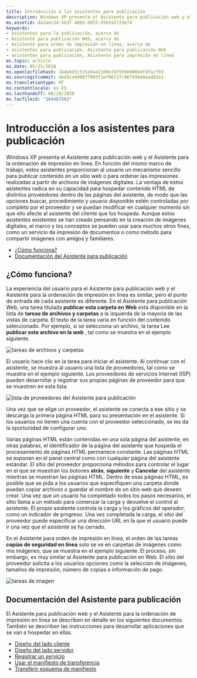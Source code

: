 ```yaml
---
title: Introducción a los asistentes para publicación
description: Windows XP presenta el Asistente para publicación web y el Asistente para la ordenación de impresión en línea.
ms.assetid: da3adc24-5b37-48b5-b055-d5bfa572defd
keywords:
- asistentes para la publicación, acerca de
- Asistente para publicación Web, acerca de
- Asistente para orden de impresión en línea, acerca de
- asistentes para publicación, Asistente para publicación Web
- asistentes para publicación, Asistente para impresión en línea
ms.topic: article
ms.date: 05/31/2018
ms.openlocfilehash: 1b4e6d3c515edae23d0e74f550e000bdfdfacf03
ms.sourcegitcommit: ebd3ce6908ff865f1ef66f2fc96769be0aad82e1
ms.translationtype: MT
ms.contentlocale: es-ES
ms.lasthandoff: 08/19/2020
ms.locfileid: "104487562"
---
```

# <a name="publishing-wizards-introduction"></a>Introducción a los asistentes para publicación

Windows XP presenta el Asistente para publicación web y el Asistente para la ordenación de impresión en línea. En función del mismo marco de trabajo, estos asistentes proporcionan al usuario un mecanismo sencillo para publicar contenido en un sitio web o para ordenar las impresiones realizadas a partir de archivos de imágenes digitales. La ventaja de estos asistentes radica en su capacidad para hospedar contenido HTML de distintos proveedores dentro de las páginas del asistente, de modo que las opciones buscar, procedimiento y usuario disponible estén controladas por completo por el proveedor y se puedan modificar en cualquier momento sin que ello afecte al asistente del cliente que los hospeda. Aunque estos asistentes existentes se han creado pensando en la creación de imágenes digitales, el marco y los conceptos se pueden usar para muchos otros fines, como un servicio de impresión de documentos o como método para compartir imágenes con amigos y familiares.

-   [¿Cómo funciona?](#how-does-it-work)
-   [Documentación del Asistente para publicación](#publishing-wizard-documentation)

## <a name="how-does-it-work"></a>¿Cómo funciona?

La experiencia del usuario para el Asistente para publicación web y el Asistente para la ordenación de impresión en línea es similar, pero el punto de entrada de cada asistente es diferente. En el Asistente para publicación Web, una tarea titulada **publicar esta carpeta en Web** está disponible en la lista de **tareas de archivos y carpetas** a la izquierda de la mayoría de las vistas de carpeta. El texto de la tarea varía en función del contenido seleccionado. Por ejemplo, si se selecciona un archivo, la tarea Lee **publicar este archivo en la web** , tal como se muestra en el ejemplo siguiente.

![tareas de archivos y carpetas](images/shell-pubwiz-tasks.png)

El usuario hace clic en la tarea para iniciar el asistente. Al continuar con el asistente, se muestra al usuario una lista de proveedores, tal como se muestra en el ejemplo siguiente. Los proveedores de servicios Internet (ISP) pueden desarrollar y registrar sus propias páginas de proveedor para que se muestren en esta lista.

![lista de proveedores del Asistente para publicación](images/shell-pubwiz-provs.png)

Una vez que se elige un proveedor, el asistente se conecta a ese sitio y se descarga la primera página HTML para su presentación en el asistente. Si los usuarios no tienen una cuenta con el proveedor seleccionado, se les da la oportunidad de configurar uno.

Varias páginas HTML están contenidas en una sola página del asistente; en otras palabras, el identificador de la página del asistente que hospeda el procesamiento de páginas HTML permanece constante. Las páginas HTML se exponen en el panel central como con cualquier página del asistente estándar. El sitio del proveedor proporciona métodos para controlar el lugar en el que se muestran los botones **atrás**, **siguiente** y **Cancelar** del asistente mientras se muestran las páginas HTML. Dentro de esas páginas HTML, es posible que se pida a los usuarios que especifiquen una carpeta donde puedan copiar archivos o guardar el nombre de un sitio web que deseen crear. Una vez que un usuario ha completado todos los pasos necesarios, el sitio llama a un método para comenzar la carga y devuelve el control al asistente. El propio asistente controla la carga y los gráficos del operador, como un indicador de progreso. Una vez completada la carga, el sitio del proveedor puede especificar una dirección URL en la que el usuario puede ir una vez que el asistente se ha cerrado.

En el Asistente para orden de impresión en línea, el orden de las tareas **copias de seguridad en línea** solo se ve en carpetas de imágenes como mis imágenes, que se muestra en el ejemplo siguiente. El proceso, sin embargo, es muy similar al Asistente para publicación en Web. El sitio del proveedor solicita a los usuarios opciones como la selección de imágenes, tamaños de impresión, número de copias e información de pago.

![tareas de imagen](images/shell-pubwiz-pix.png)

## <a name="publishing-wizard-documentation"></a>Documentación del Asistente para publicación

El Asistente para publicación web y el Asistente para la ordenación de impresión en línea se describen en detalle en los siguientes documentos. También se describen las instrucciones para desarrollar aplicaciones que se van a hospedar en ellas.

-   [Diseño del lado cliente](pubwiz-client.md)
-   [Diseño del lado servidor](pubwiz-server.md)
-   [Registrar un servicio](pubwiz-reg.md)
-   [Usar el manifiesto de transferencia](pubwiz-manifest.md)
-   [Transferir esquema de manifiesto](/windows/desktop/shell/interfaces)

 

 